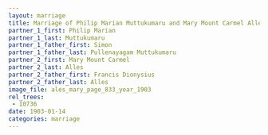 ```yaml
---
layout: marriage
title: Marriage of Philip Marian Muttukumaru and Mary Mount Carmel Alles
partner_1_first: Philip Marian
partner_1_last: Muttukumaru
partner_1_father_first: Simon
partner_1_father_last: Pullenayagam Muttukumaru
partner_2_first: Mary Mount Carmel
partner_2_last: Alles
partner_2_father_first: Francis Dionysius
partner_2_father_last: Alles
image_file: ales_mary_page_833_year_1903
rel_trees:
 - I0736
date: 1903-01-14
categories: marriage
---
```


